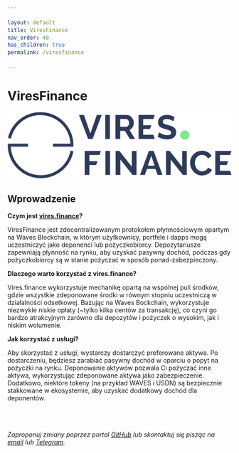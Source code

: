 ```yaml
---

layout: default
title: ViresFinance
nav_order: 40
has_children: true
permalink: /viresfinance

---
```


# ViresFinance

![ViresFinance](/images/vires-logo.png)

## Wprowadzenie

**Czym jest [vires.finance](https://vires.finance)?**

ViresFinance jest zdecentralizowanym protokołem płynnościowym opartym na Waves Blockchain, w którym użytkownicy, portfele i dapps mogą uczestniczyć jako deponenci lub pożyczkobiorcy. Depozytariusze zapewniają płynność na rynku, aby uzyskać pasywny dochód, podczas gdy pożyczkobiorcy są w stanie pożyczać w sposób ponad-zabezpieczony.

**Dlaczego warto korzystać z vires.finance?**

Vires.finance wykorzystuje mechanikę opartą na wspólnej puli środków, gdzie wszystkie zdeponowane środki w równym stopniu uczestniczą w działalności odsetkowej. Bazując na Waves Bockchain, wykorzystuje niezwykle niskie opłaty (~tylko kilka centów za transakcję), co czyni go bardzo atrakcyjnym zarówno dla depozytów i pożyczek o wysokim, jak i niskim wolumenie.

**Jak korzystać z usługi?**

Aby skorzystać z usługi, wystarczy dostarczyć preferowane aktywa. Po dostarczeniu, będziesz zarabiać pasywny dochód w oparciu o popyt na pożyczki na rynku. Deponowanie aktywów pozwala Ci pożyczać inne aktywa, wykorzystując zdeponowane aktywa jako zabezpieczenie.
Dodatkowo, niektóre tokeny (na przykład WAVES i USDN) są bezpiecznie stakkowane w ekosystemie, aby uzyskać dodatkowy dochód dla deponentów.

\
\
\
*Zaproponuj zmiany poprzez portal [GitHub](https://github.com/wxpl/wxpl.github.io) lub skontaktuj się pisząc na [email](mailto:contact@wxpl.club) lub [Telegram](https://t.me/waves_polska).*